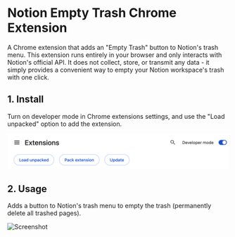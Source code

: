# Notion Empty Trash Chrome Extension

A Chrome extension that adds an "Empty Trash" button to Notion's trash menu. This extension runs entirely in your browser and only interacts with Notion's official API. It does not collect, store, or transmit any data - it simply provides a convenient way to empty your Notion workspace's trash with one click.

## 1. Install

Turn on developer mode in Chrome extensions settings, and use the "Load unpacked" option to add the extension.

![Install Extension](./install_extension.png)

## 2. Usage

Adds a button to Notion's trash menu to empty the trash (permanently delete all trashed pages).

![Screenshot](screenshot.png)
